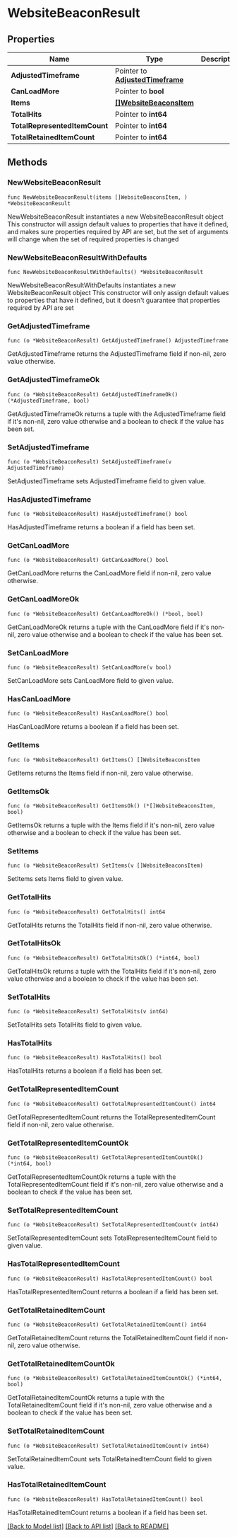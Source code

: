 # WebsiteBeaconResult

## Properties

Name | Type | Description | Notes
------------ | ------------- | ------------- | -------------
**AdjustedTimeframe** | Pointer to [**AdjustedTimeframe**](AdjustedTimeframe.md) |  | [optional] 
**CanLoadMore** | Pointer to **bool** |  | [optional] 
**Items** | [**[]WebsiteBeaconsItem**](WebsiteBeaconsItem.md) |  | 
**TotalHits** | Pointer to **int64** |  | [optional] 
**TotalRepresentedItemCount** | Pointer to **int64** |  | [optional] 
**TotalRetainedItemCount** | Pointer to **int64** |  | [optional] 

## Methods

### NewWebsiteBeaconResult

`func NewWebsiteBeaconResult(items []WebsiteBeaconsItem, ) *WebsiteBeaconResult`

NewWebsiteBeaconResult instantiates a new WebsiteBeaconResult object
This constructor will assign default values to properties that have it defined,
and makes sure properties required by API are set, but the set of arguments
will change when the set of required properties is changed

### NewWebsiteBeaconResultWithDefaults

`func NewWebsiteBeaconResultWithDefaults() *WebsiteBeaconResult`

NewWebsiteBeaconResultWithDefaults instantiates a new WebsiteBeaconResult object
This constructor will only assign default values to properties that have it defined,
but it doesn't guarantee that properties required by API are set

### GetAdjustedTimeframe

`func (o *WebsiteBeaconResult) GetAdjustedTimeframe() AdjustedTimeframe`

GetAdjustedTimeframe returns the AdjustedTimeframe field if non-nil, zero value otherwise.

### GetAdjustedTimeframeOk

`func (o *WebsiteBeaconResult) GetAdjustedTimeframeOk() (*AdjustedTimeframe, bool)`

GetAdjustedTimeframeOk returns a tuple with the AdjustedTimeframe field if it's non-nil, zero value otherwise
and a boolean to check if the value has been set.

### SetAdjustedTimeframe

`func (o *WebsiteBeaconResult) SetAdjustedTimeframe(v AdjustedTimeframe)`

SetAdjustedTimeframe sets AdjustedTimeframe field to given value.

### HasAdjustedTimeframe

`func (o *WebsiteBeaconResult) HasAdjustedTimeframe() bool`

HasAdjustedTimeframe returns a boolean if a field has been set.

### GetCanLoadMore

`func (o *WebsiteBeaconResult) GetCanLoadMore() bool`

GetCanLoadMore returns the CanLoadMore field if non-nil, zero value otherwise.

### GetCanLoadMoreOk

`func (o *WebsiteBeaconResult) GetCanLoadMoreOk() (*bool, bool)`

GetCanLoadMoreOk returns a tuple with the CanLoadMore field if it's non-nil, zero value otherwise
and a boolean to check if the value has been set.

### SetCanLoadMore

`func (o *WebsiteBeaconResult) SetCanLoadMore(v bool)`

SetCanLoadMore sets CanLoadMore field to given value.

### HasCanLoadMore

`func (o *WebsiteBeaconResult) HasCanLoadMore() bool`

HasCanLoadMore returns a boolean if a field has been set.

### GetItems

`func (o *WebsiteBeaconResult) GetItems() []WebsiteBeaconsItem`

GetItems returns the Items field if non-nil, zero value otherwise.

### GetItemsOk

`func (o *WebsiteBeaconResult) GetItemsOk() (*[]WebsiteBeaconsItem, bool)`

GetItemsOk returns a tuple with the Items field if it's non-nil, zero value otherwise
and a boolean to check if the value has been set.

### SetItems

`func (o *WebsiteBeaconResult) SetItems(v []WebsiteBeaconsItem)`

SetItems sets Items field to given value.


### GetTotalHits

`func (o *WebsiteBeaconResult) GetTotalHits() int64`

GetTotalHits returns the TotalHits field if non-nil, zero value otherwise.

### GetTotalHitsOk

`func (o *WebsiteBeaconResult) GetTotalHitsOk() (*int64, bool)`

GetTotalHitsOk returns a tuple with the TotalHits field if it's non-nil, zero value otherwise
and a boolean to check if the value has been set.

### SetTotalHits

`func (o *WebsiteBeaconResult) SetTotalHits(v int64)`

SetTotalHits sets TotalHits field to given value.

### HasTotalHits

`func (o *WebsiteBeaconResult) HasTotalHits() bool`

HasTotalHits returns a boolean if a field has been set.

### GetTotalRepresentedItemCount

`func (o *WebsiteBeaconResult) GetTotalRepresentedItemCount() int64`

GetTotalRepresentedItemCount returns the TotalRepresentedItemCount field if non-nil, zero value otherwise.

### GetTotalRepresentedItemCountOk

`func (o *WebsiteBeaconResult) GetTotalRepresentedItemCountOk() (*int64, bool)`

GetTotalRepresentedItemCountOk returns a tuple with the TotalRepresentedItemCount field if it's non-nil, zero value otherwise
and a boolean to check if the value has been set.

### SetTotalRepresentedItemCount

`func (o *WebsiteBeaconResult) SetTotalRepresentedItemCount(v int64)`

SetTotalRepresentedItemCount sets TotalRepresentedItemCount field to given value.

### HasTotalRepresentedItemCount

`func (o *WebsiteBeaconResult) HasTotalRepresentedItemCount() bool`

HasTotalRepresentedItemCount returns a boolean if a field has been set.

### GetTotalRetainedItemCount

`func (o *WebsiteBeaconResult) GetTotalRetainedItemCount() int64`

GetTotalRetainedItemCount returns the TotalRetainedItemCount field if non-nil, zero value otherwise.

### GetTotalRetainedItemCountOk

`func (o *WebsiteBeaconResult) GetTotalRetainedItemCountOk() (*int64, bool)`

GetTotalRetainedItemCountOk returns a tuple with the TotalRetainedItemCount field if it's non-nil, zero value otherwise
and a boolean to check if the value has been set.

### SetTotalRetainedItemCount

`func (o *WebsiteBeaconResult) SetTotalRetainedItemCount(v int64)`

SetTotalRetainedItemCount sets TotalRetainedItemCount field to given value.

### HasTotalRetainedItemCount

`func (o *WebsiteBeaconResult) HasTotalRetainedItemCount() bool`

HasTotalRetainedItemCount returns a boolean if a field has been set.


[[Back to Model list]](../README.md#documentation-for-models) [[Back to API list]](../README.md#documentation-for-api-endpoints) [[Back to README]](../README.md)


